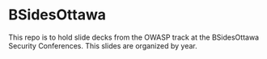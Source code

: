 # BSidesOttawa

This repo is to hold slide decks from the OWASP track at the BSidesOttawa Security Conferences. This slides are organized by year.
